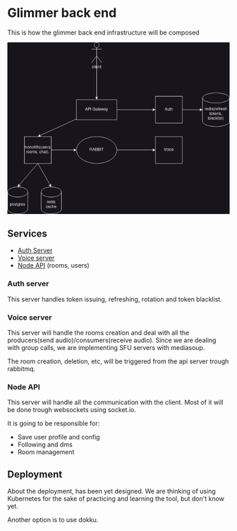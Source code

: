 # Glimmer back end

This is how the glimmer back end infrastructure will be composed

![back end diagram](glimmer_backend.png)

## Services

-   [Auth Server](#auth-server)
-   [Voice server](#voice-server)
-   [Node API](#node-api) (rooms, users)

### Auth server

This server handles token issuing, refreshing, rotation and token blacklist.

### Voice server

This server will handle the rooms creation and deal with all the producers(send audio)/consumers(receive audio). Since we are dealing with group calls, we are implementing SFU servers with mediasoup.

The room creation, deletion, etc, will be triggered from the api server trough rabbitmq.

### Node API

This server will handle all the communication with the client. Most of it will be done trough websockets using socket.io.

It is going to be responsible for:

-   Save user profile and config
-   Following and dms
-   Room management

## Deployment

About the deployment, has been yet designed. We are thinking of using Kubernetes for the sake of practicing and learning the tool, but don't know yet.

Another option is to use dokku.

